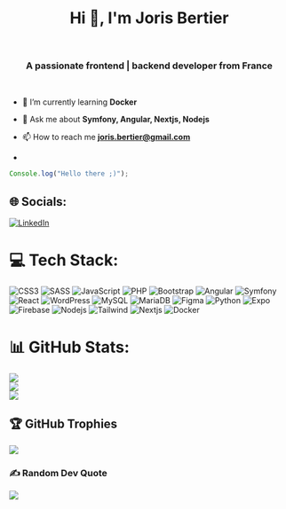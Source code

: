 <h1 align="center">Hi 👋, I'm Joris Bertier</h1><br/>
<h3 align="center">A passionate frontend | backend developer from France</h3><br/>
<!-- <img align="right" alt="Coding" width="400" height="200" src="https://camo.githubusercontent.com/19db51af5f90f1b152bc0b9078f5fe97053955be5074f03f17019c70345bdcdb/68747470733a2f2f6d69726f2e6d656469756d2e636f6d2f6d61782f313336302f302a37513379765349765f7430696f4a2d5a2e676966" ><br/> -->
<!-- <div id="app"></div>
<script src="https://cdn.jsdelivr.net/npm/typed.js@2.0.12"></script>
<script>
  new Typed('#app', {
    strings: ["Développeur Full Stack.", "Créatif.", "Passionné."],
    typeSpeed: 50,
    backSpeed: 30,
    loop: true
  });
</script> -->

- 🌱 I’m currently learning **Docker**

- 💬 Ask me about **Symfony, Angular, Nextjs, Nodejs**

- 📫 How to reach me **joris.bertier@gmail.com**
- <br/>
```js
Console.log("Hello there ;)");
```




## 🌐 Socials:
[![LinkedIn](https://img.shields.io/badge/LinkedIn-%230077B5.svg?logo=linkedin&logoColor=white)](https://linkedin.com/in/jorisbertier) 

# 💻 Tech Stack:
![CSS3](https://img.shields.io/badge/css3-%231572B6.svg?style=for-the-badge&logo=css3&logoColor=white) ![SASS](https://img.shields.io/badge/SASS-hotpink.svg?style=for-the-badge&logo=SASS&logoColor=white) ![JavaScript](https://img.shields.io/badge/javascript-%23323330.svg?style=for-the-badge&logo=javascript&logoColor=%23F7DF1E) ![PHP](https://img.shields.io/badge/php-%23777BB4.svg?style=for-the-badge&logo=php&logoColor=white) ![Bootstrap](https://img.shields.io/badge/bootstrap-%238511FA.svg?style=for-the-badge&logo=bootstrap&logoColor=white) ![Angular](https://img.shields.io/badge/angular-%23DD0031.svg?style=for-the-badge&logo=angular&logoColor=white) ![Symfony](https://img.shields.io/badge/symfony-%23000000.svg?style=for-the-badge&logo=symfony&logoColor=white) ![React](https://img.shields.io/badge/react-%2320232a.svg?style=for-the-badge&logo=react&logoColor=%2361DAFB) ![WordPress](https://img.shields.io/badge/WordPress-%23117AC9.svg?style=for-the-badge&logo=WordPress&logoColor=white) ![MySQL](https://img.shields.io/badge/mysql-%2300000f.svg?style=for-the-badge&logo=mysql&logoColor=white) ![MariaDB](https://img.shields.io/badge/MariaDB-003545?style=for-the-badge&logo=mariadb&logoColor=white) ![Figma](https://img.shields.io/badge/figma-%23F24E1E.svg?style=for-the-badge&logo=figma&logoColor=white) ![Python](https://img.shields.io/badge/python-3670A0?style=for-the-badge&logo=python&logoColor=ffdd54) ![Expo](https://img.shields.io/badge/Expo-000000?logo=Expo&logoColor=white) ![Firebase](https://img.shields.io/badge/firebase-ffca28?style=for-the-badge&logo=firebase&logoColor=black) ![Nodejs](https://img.shields.io/badge/Node.js-339933?logo=Node.js&logoColor=white) ![Tailwind](https://img.shields.io/badge/Tailwind_CSS-grey?style=for-the-badge&logo=tailwind-css&logoColor=38B2AC) ![Nextjs](https://img.shields.io/badge/next.js-000000?style=for-the-badge&logo=nextdotjs&logoColor=white) ![Docker](https://img.shields.io/docker/image-size/DOCKER_HUB_USERNAME/IMAGE_NAME/latest?logo=docker)
# 📊 GitHub Stats:
![](https://github-readme-stats.vercel.app/api?username=jorisbertier&theme=dark&hide_border=false&include_all_commits=false&count_private=false)<br/>
![](https://github-readme-streak-stats.herokuapp.com/?user=jorisbertier&theme=dark&hide_border=false)<br/>
![](https://github-readme-stats.vercel.app/api/top-langs/?username=jorisbertier&theme=dark&hide_border=false&include_all_commits=false&count_private=false&layout=compact)

## 🏆 GitHub Trophies
![](https://github-profile-trophy.vercel.app/?username=jorisbertier&theme=radical&no-frame=false&no-bg=true&margin-w=4)

### ✍️ Random Dev Quote
![](https://quotes-github-readme.vercel.app/api?type=horizontal&theme=radical)

<!-- Proudly created with GPRM ( https://gprm.itsvg.in ) -->

